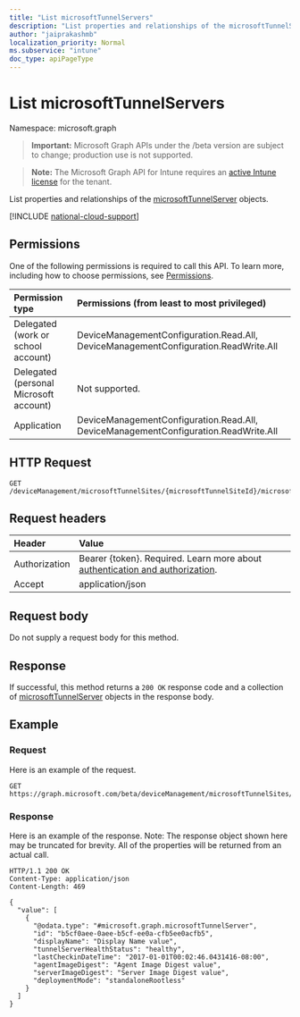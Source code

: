 ```yaml
---
title: "List microsoftTunnelServers"
description: "List properties and relationships of the microsoftTunnelServer objects."
author: "jaiprakashmb"
localization_priority: Normal
ms.subservice: "intune"
doc_type: apiPageType
---
```


# List microsoftTunnelServers

Namespace: microsoft.graph

> **Important:** Microsoft Graph APIs under the /beta version are subject to change; production use is not supported.

> **Note:** The Microsoft Graph API for Intune requires an [active Intune license](https://go.microsoft.com/fwlink/?linkid=839381) for the tenant.

List properties and relationships of the [microsoftTunnelServer](../resources/intune-mstunnel-microsofttunnelserver.md) objects.

[!INCLUDE [national-cloud-support](../../includes/global-us.md)]

## Permissions
One of the following permissions is required to call this API. To learn more, including how to choose permissions, see [Permissions](/graph/permissions-reference).

|Permission type|Permissions (from least to most privileged)|
|:---|:---|
|Delegated (work or school account)|DeviceManagementConfiguration.Read.All, DeviceManagementConfiguration.ReadWrite.All|
|Delegated (personal Microsoft account)|Not supported.|
|Application|DeviceManagementConfiguration.Read.All, DeviceManagementConfiguration.ReadWrite.All|

## HTTP Request
<!-- {
  "blockType": "ignored"
}
-->
``` http
GET /deviceManagement/microsoftTunnelSites/{microsoftTunnelSiteId}/microsoftTunnelServers
```

## Request headers
|Header|Value|
|:---|:---|
|Authorization|Bearer {token}. Required. Learn more about [authentication and authorization](/graph/auth/auth-concepts).|
|Accept|application/json|

## Request body
Do not supply a request body for this method.

## Response
If successful, this method returns a `200 OK` response code and a collection of [microsoftTunnelServer](../resources/intune-mstunnel-microsofttunnelserver.md) objects in the response body.

## Example

### Request
Here is an example of the request.
``` http
GET https://graph.microsoft.com/beta/deviceManagement/microsoftTunnelSites/{microsoftTunnelSiteId}/microsoftTunnelServers
```

### Response
Here is an example of the response. Note: The response object shown here may be truncated for brevity. All of the properties will be returned from an actual call.
``` http
HTTP/1.1 200 OK
Content-Type: application/json
Content-Length: 469

{
  "value": [
    {
      "@odata.type": "#microsoft.graph.microsoftTunnelServer",
      "id": "b5cf0aee-0aee-b5cf-ee0a-cfb5ee0acfb5",
      "displayName": "Display Name value",
      "tunnelServerHealthStatus": "healthy",
      "lastCheckinDateTime": "2017-01-01T00:02:46.0431416-08:00",
      "agentImageDigest": "Agent Image Digest value",
      "serverImageDigest": "Server Image Digest value",
      "deploymentMode": "standaloneRootless"
    }
  ]
}
```
